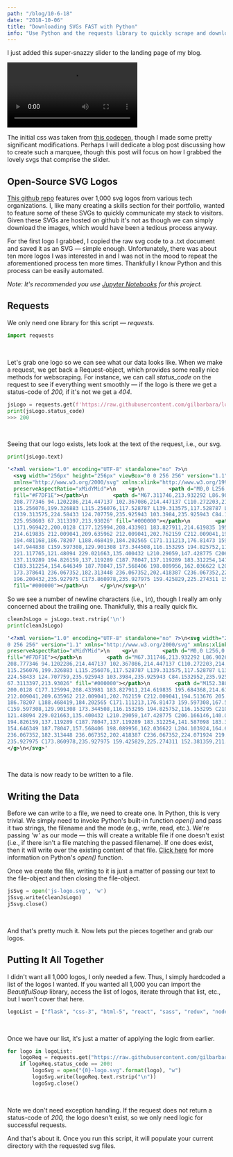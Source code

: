 ```yaml
---
path: "/blog/10-6-18"
date: "2018-10-06"
title: "Downloading SVGs FAST with Python"
info: "Use Python and the requests library to quickly scrape and download raw SVGs from github"
---
```


I just added this super-snazzy slider to the landing page of my blog.

<video style="max-width: 100%;" autoplay  loop>
   <source src="https://i.imgur.com/9AJeBsq.mp4" type="video/mp4">
</video>

The initial css was taken from [this codepen](https://codepen.io/nickcil/pen/BygPMY), though I made some pretty significant modifications. Perhaps I will dedicate a blog post discussing how to create such a marquee, though this post will focus on how I grabbed the lovely svgs that comprise the slider.


## Open-Source SVG Logos
[This github repo](https://github.com/gilbarbara/logos) features over 1,000 svg logos from various tech organizations. I, like many creating a skills section for their portfolio, wanted to feature some of these SVGs to quickly communicate my stack to visitors. Given these SVGs are hosted on github it's not as though we can simply download the images, which would have been a tedious process anyway.

For the first logo I grabbed, I copied the raw svg code to a .txt document and saved it as an SVG &mdash; simple enough. Unfortunately, there was about ten more logos I was interested in and I was not in the mood to repeat the aforementioned process ten more times. Thankfully I know Python and this process can be easily automated.

*Note: It's recommended you use [Jupyter Notebooks](http://jupyter.org/) for this project.*

## Requests
We only need one library for this script &mdash; *requests.*

```python
import requests
``` 
<br>

Let's grab one logo so we can see what our data looks like. When we make a request, we get back a Request-object, which provides some really nice methods for webscraping. For instance, we can call *status_code* on the request to see if everything went smoothly &mdash; if the logo is there we get a status-code of *200,* if it's not we get a *404*.
```python
jsLogo = requests.get(f'https://raw.githubusercontent.com/gilbarbara/logos/master/logos/javascript.svg')
print(jsLogo.status_code)
>>> 200
```
<br>

Seeing that our logo exists, lets look at the text of the request, i.e., our svg.

```python
print(jsLogo.text)
```
```xml
'<?xml version="1.0" encoding="UTF-8" standalone="no" ?>\n
  <svg width="256px" height="256px" viewBox="0 0 256 256" version="1.1" 
  xmlns="http://www.w3.org/2000/svg" xmlns:xlink="http://www.w3.org/1999/xlink" 
  preserveAspectRatio="xMidYMid">\n    <g>\n        <path d="M0,0 L256,0 L256,256 L0,256 L0,0 Z" 
  fill="#F7DF1E"></path>\n        <path d="M67.311746,213.932292 L86.902654,202.076241 C90.6821079,
  208.777346 94.1202286,214.447137 102.367086,214.447137 C110.272203,214.447137 115.256076,211.354819 
  115.256076,199.326883 L115.256076,117.528787 L139.313575,117.528787 L139.313575,199.666997 
  C139.313575,224.58433 124.707759,235.925943 103.3984,235.925943 C84.1532952,235.925943 72.9819429,
  225.958603 67.3113397,213.93026" fill="#000000"></path>\n        <path d="M152.380952,211.354413 
  L171.969422,200.0128 C177.125994,208.433981 183.827911,214.619835 195.684368,214.619835 C205.652521,
  214.619835 212.009041,209.635962 212.009041,202.762159 C212.009041,194.513676 205.479416,191.592025 
  194.481168,186.78207 L188.468419,184.202565 C171.111213,176.81473 159.597308,167.53534 159.597308,
  147.944838 C159.597308,129.901308 173.344508,116.153295 194.825752,116.153295 C210.119924,116.153295 
  221.117765,121.48094 229.021663,135.400432 L210.29059,147.428775 C206.166146,140.040127 201.699556,
  137.119289 194.826159,137.119289 C187.78047,137.119289 183.312254,141.587098 183.312254,147.428775 
  C183.312254,154.646349 187.78047,157.568406 198.089956,162.036622 L204.103924,164.614095 C224.553448,
  173.378641 236.067352,182.313448 236.067352,202.418387 C236.067352,224.071924 219.055137,235.927975 
  196.200432,235.927975 C173.860978,235.927975 159.425829,225.274311 152.381359,211.354413" 
  fill="#000000"></path>\n    </g>\n</svg>\n'
```

So we see a number of newline characters (i.e., *\n*), though I really am only concerned about the trailing one. Thankfully, this a really quick fix.

```python
cleanJsLogo = jsLogo.text.rstrip('\n')
print(cleanJsLogo)
```


```xml
'<?xml version="1.0" encoding="UTF-8" standalone="no" ?>\n<svg width="256px" height="256px" viewBox="0 
0 256 256" version="1.1" xmlns="http://www.w3.org/2000/svg" xmlns:xlink="http://www.w3.org/1999/xlink" 
preserveAspectRatio="xMidYMid">\n    <g>\n        <path d="M0,0 L256,0 L256,256 L0,256 L0,0 Z" 
fill="#F7DF1E"></path>\n        <path d="M67.311746,213.932292 L86.902654,202.076241 C90.6821079,
208.777346 94.1202286,214.447137 102.367086,214.447137 C110.272203,214.447137 115.256076,211.354819 
115.256076,199.326883 L115.256076,117.528787 L139.313575,117.528787 L139.313575,199.666997 C139.313575,
224.58433 124.707759,235.925943 103.3984,235.925943 C84.1532952,235.925943 72.9819429,225.958603 
67.3113397,213.93026" fill="#000000"></path>\n        <path d="M152.380952,211.354413 L171.969422,
200.0128 C177.125994,208.433981 183.827911,214.619835 195.684368,214.619835 C205.652521,214.619835 
212.009041,209.635962 212.009041,202.762159 C212.009041,194.513676 205.479416,191.592025 194.481168,
186.78207 L188.468419,184.202565 C171.111213,176.81473 159.597308,167.53534 159.597308,147.944838 
C159.597308,129.901308 173.344508,116.153295 194.825752,116.153295 C210.119924,116.153295 221.117765,
121.48094 229.021663,135.400432 L210.29059,147.428775 C206.166146,140.040127 201.699556,137.119289 
194.826159,137.119289 C187.78047,137.119289 183.312254,141.587098 183.312254,147.428775 C183.312254,
154.646349 187.78047,157.568406 198.089956,162.036622 L204.103924,164.614095 C224.553448,173.378641 
236.067352,182.313448 236.067352,202.418387 C236.067352,224.071924 219.055137,235.927975 196.200432,
235.927975 C173.860978,235.927975 159.425829,225.274311 152.381359,211.354413" fill="#000000"></path>\n 
</g>\n</svg>'
```
<br>

The data is now ready to be written to a file.


## Writing the Data
Before we can write to a file, we need to create one. In Python, this is very trivial. We simply need to invoke Python's built-in function *open()*  and pass it two strings, the filename and the mode (e.g., write, read, etc.). We're passing *'w'* as our mode &mdash; this will create a writable file if one doesn't exist (i.e., if there isn't a file matching the passed filename). If one does exist, then it will write over the existing content of that file. [Click here](https://docs.python.org/3/library/functions.html#open) for more information on Python's *open()* function.

Once we create the file, writing to it is just a matter of passing our text to the file-object and then closing the file-object.

```python
jsSvg = open('js-logo.svg', 'w')
jSsvg.write(cleanJsLogo)
jSsvg.close()
```
<br>

And that's pretty much it. Now lets put the pieces together and grab our logos.

## Putting It All Together
I didn't want all 1,000 logos, I only needed a few. Thus, I simply hardcoded a list of the logos I wanted. If you wanted all 1,000 you can import the *BeautifulSoup* library, access the list of logos, iterate through that list, etc., but I won't cover that here.

```python
logoList = ["flask", "css-3", "html-5", "react", "sass", "redux", "nodejs", "heroku", "postman", "webpack", "python"]
```

<br>

Once we have our list, it's just a matter of applying the logic from earlier.

```python
for logo in logoList:
    logoReq = requests.get("https://raw.githubusercontent.com/gilbarbara/logos/master/logos/{0}.svg".format(logo))
    if logoReq.status_code == 200:
        logoSvg = open("{0}-logo.svg".format(logo), "w")
        logoSvg.write(logoReq.text.rstrip("\n"))
        logoSvg.close()
```

<br>

Note we don't need exception handling. If the request does not return a status-code  of *200,* the logo doesn't exist, so we only need logic for successful requests.

And that's about it. Once you run this script, it will populate your current directory with the requested svg files.
